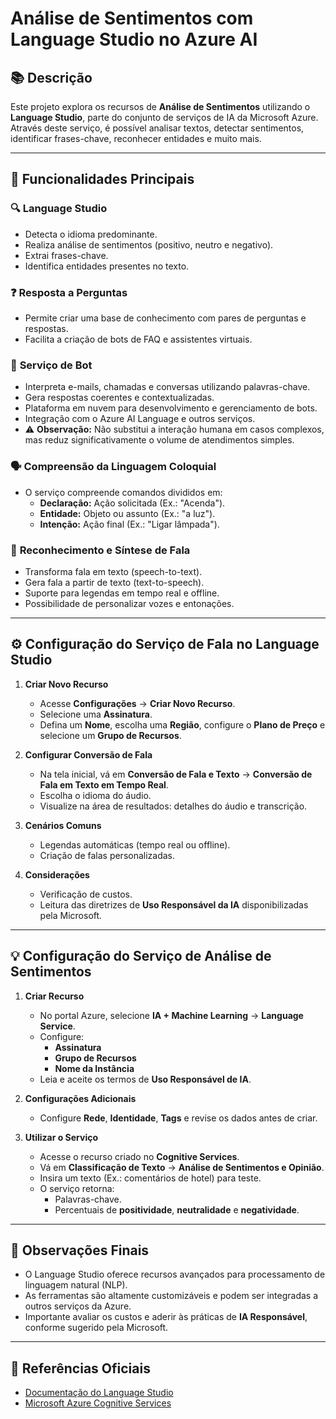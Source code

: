 
# Análise de Sentimentos com Language Studio no Azure AI

## 📚 Descrição

Este projeto explora os recursos de **Análise de Sentimentos** utilizando o **Language Studio**, parte do conjunto de serviços de IA da Microsoft Azure. Através deste serviço, é possível analisar textos, detectar sentimentos, identificar frases-chave, reconhecer entidades e muito mais.

---

## 🚀 Funcionalidades Principais

### 🔍 **Language Studio**
- Detecta o idioma predominante.
- Realiza análise de sentimentos (positivo, neutro e negativo).
- Extrai frases-chave.
- Identifica entidades presentes no texto.

### ❓ **Resposta a Perguntas**
- Permite criar uma base de conhecimento com pares de perguntas e respostas.
- Facilita a criação de bots de FAQ e assistentes virtuais.

### 🤖 **Serviço de Bot**
- Interpreta e-mails, chamadas e conversas utilizando palavras-chave.
- Gera respostas coerentes e contextualizadas.
- Plataforma em nuvem para desenvolvimento e gerenciamento de bots.
- Integração com o Azure AI Language e outros serviços.
- ⚠️ **Observação:** Não substitui a interação humana em casos complexos, mas reduz significativamente o volume de atendimentos simples.

### 🗣️ **Compreensão da Linguagem Coloquial**
- O serviço compreende comandos divididos em:
  - **Declaração:** Ação solicitada (Ex.: "Acenda").
  - **Entidade:** Objeto ou assunto (Ex.: "a luz").
  - **Intenção:** Ação final (Ex.: "Ligar lâmpada").

### 🧠 **Reconhecimento e Síntese de Fala**
- Transforma fala em texto (speech-to-text).
- Gera fala a partir de texto (text-to-speech).
- Suporte para legendas em tempo real e offline.
- Possibilidade de personalizar vozes e entonações.

---

## ⚙️ **Configuração do Serviço de Fala no Language Studio**

1. **Criar Novo Recurso**
   - Acesse **Configurações** → **Criar Novo Recurso**.
   - Selecione uma **Assinatura**.
   - Defina um **Nome**, escolha uma **Região**, configure o **Plano de Preço** e selecione um **Grupo de Recursos**.

2. **Configurar Conversão de Fala**
   - Na tela inicial, vá em **Conversão de Fala e Texto** → **Conversão de Fala em Texto em Tempo Real**.
   - Escolha o idioma do áudio.
   - Visualize na área de resultados: detalhes do áudio e transcrição.

3. **Cenários Comuns**
   - Legendas automáticas (tempo real ou offline).
   - Criação de falas personalizadas.

4. **Considerações**
   - Verificação de custos.
   - Leitura das diretrizes de **Uso Responsável da IA** disponibilizadas pela Microsoft.

---

## 💡 **Configuração do Serviço de Análise de Sentimentos**

1. **Criar Recurso**
   - No portal Azure, selecione **IA + Machine Learning** → **Language Service**.
   - Configure:
     - **Assinatura**
     - **Grupo de Recursos**
     - **Nome da Instância**
   - Leia e aceite os termos de **Uso Responsável de IA**.

2. **Configurações Adicionais**
   - Configure **Rede**, **Identidade**, **Tags** e revise os dados antes de criar.

3. **Utilizar o Serviço**
   - Acesse o recurso criado no **Cognitive Services**.
   - Vá em **Classificação de Texto** → **Análise de Sentimentos e Opinião**.
   - Insira um texto (Ex.: comentários de hotel) para teste.
   - O serviço retorna:
     - Palavras-chave.
     - Percentuais de **positividade**, **neutralidade** e **negatividade**.

---

## 📝 **Observações Finais**
- O Language Studio oferece recursos avançados para processamento de linguagem natural (NLP).
- As ferramentas são altamente customizáveis e podem ser integradas a outros serviços da Azure.
- Importante avaliar os custos e aderir às práticas de **IA Responsável**, conforme sugerido pela Microsoft.

---

## 🔗 **Referências Oficiais**
- [Documentação do Language Studio](https://learn.microsoft.com/pt-br/azure/ai-services/language-service/)
- [Microsoft Azure Cognitive Services](https://azure.microsoft.com/pt-br/products/ai-services/cognitive-services/)
